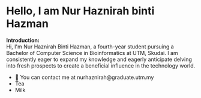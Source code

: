 # Hello, I am Nur Haznirah binti Hazman

<b>Introduction:</b>
<br>
Hi, I'm Nur Haznirah Binti Hazman, a fourth-year student pursuing a </b>Bachelor of Computer Science in Bioinformatics at UTM, Skudai. I am consistently eager to expand my knowledge and eagerly anticipate delving into fresh prospects to create a beneficial influence in the technology world.

<ul>
  <li>📧 You can contact me at nurhaznirah@graduate.utm.my</li>
  <li>Tea</li>
  <li>Milk</li>
</ul>  
